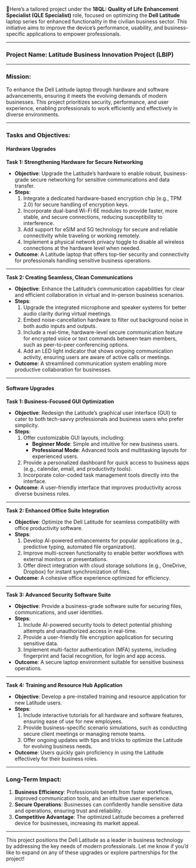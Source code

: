 Here’s a tailored project under the **18QL: Quality of Life Enhancement Specialist (QLE Specialist)** role, focused on optimizing the **Dell Latitude** laptop series for enhanced functionality in the civilian business sector. This initiative aims to improve the device’s performance, usability, and business-specific applications to empower professionals.

---

### **Project Name**: **Latitude Business Innovation Project (LBIP)**

---

### **Mission**:
To enhance the Dell Latitude laptop through hardware and software advancements, ensuring it meets the evolving demands of modern businesses. This project prioritizes security, performance, and user experience, enabling professionals to work efficiently and effectively in diverse environments.

---

### **Tasks and Objectives**:

#### **Hardware Upgrades**

**Task 1: Strengthening Hardware for Secure Networking**  
   - **Objective**: Upgrade the Latitude’s hardware to enable robust, business-grade secure networking for sensitive communications and data transfer.  
   - **Steps**:
     1. Integrate a dedicated hardware-based encryption chip (e.g., TPM 2.0) for secure handling of encryption keys.
     2. Incorporate dual-band Wi-Fi 6E modules to provide faster, more stable, and secure connections, reducing susceptibility to interference.
     3. Add support for eSIM and 5G technology for secure and reliable connectivity while traveling or working remotely.
     4. Implement a physical network privacy toggle to disable all wireless connections at the hardware level when needed.
   - **Outcome**: A Latitude laptop that offers top-tier security and connectivity for professionals handling sensitive business operations.

---

**Task 2: Creating Seamless, Clean Communications**  
   - **Objective**: Enhance the Latitude’s communication capabilities for clear and efficient collaboration in virtual and in-person business scenarios.  
   - **Steps**:
     1. Upgrade the integrated microphone and speaker systems for better audio clarity during virtual meetings.
     2. Embed noise-cancellation hardware to filter out background noise in both audio inputs and outputs.
     3. Include a real-time, hardware-level secure communication feature for encrypted voice or text commands between team members, such as peer-to-peer conferencing options.
     4. Add an LED light indicator that shows ongoing communication activity, ensuring users are aware of active calls or meetings.
   - **Outcome**: A streamlined communication system enabling more productive collaboration for businesses.

---

#### **Software Upgrades**

**Task 1: Business-Focused GUI Optimization**  
   - **Objective**: Redesign the Latitude’s graphical user interface (GUI) to cater to both tech-savvy professionals and business users who prefer simplicity.  
   - **Steps**:
     1. Offer customizable GUI layouts, including:
        - **Beginner Mode**: Simple and intuitive for new business users.
        - **Professional Mode**: Advanced tools and multitasking layouts for experienced users.
     2. Provide a personalized dashboard for quick access to business apps (e.g., calendar, email, and productivity tools).
     3. Incorporate color-coded task management tools directly into the interface.
   - **Outcome**: A user-friendly interface that improves productivity across diverse business roles.

---

**Task 2: Enhanced Office Suite Integration**  
   - **Objective**: Optimize the Dell Latitude for seamless compatibility with office productivity software.  
   - **Steps**:
     1. Develop AI-powered enhancements for popular applications (e.g., predictive typing, automated file organization).
     2. Improve multi-screen functionality to enable better workflows with external monitors or presentations.
     3. Offer direct integration with cloud storage solutions (e.g., OneDrive, Dropbox) for instant synchronization of files.
   - **Outcome**: A cohesive office experience optimized for efficiency.

---

**Task 3: Advanced Security Software Suite**  
   - **Objective**: Provide a business-grade software suite for securing files, communications, and user identities.  
   - **Steps**:
     1. Include AI-powered security tools to detect potential phishing attempts and unauthorized access in real-time.
     2. Provide a user-friendly file encryption application for securing sensitive data.
     3. Implement multi-factor authentication (MFA) systems, including fingerprint and facial recognition, for login and app access.
   - **Outcome**: A secure laptop environment suitable for sensitive business operations.

---

**Task 4: Training and Resource Hub Application**  
   - **Objective**: Develop a pre-installed training and resource application for new Latitude users.  
   - **Steps**:
     1. Include interactive tutorials for all hardware and software features, ensuring ease of use for new employees.
     2. Provide business-specific scenario simulations, such as conducting secure client meetings or managing remote teams.
     3. Offer ongoing updates with tips and tricks to optimize the Latitude for evolving business needs.
   - **Outcome**: Users quickly gain proficiency in using the Latitude effectively for their business roles.

---

### **Long-Term Impact**:
1. **Business Efficiency**: Professionals benefit from faster workflows, improved communication tools, and an intuitive user experience.  
2. **Secure Operations**: Businesses can confidently handle sensitive data and operations, ensuring trust and reliability.  
3. **Competitive Advantage**: The optimized Latitude becomes a preferred device for businesses, increasing its market appeal.

---

This project positions the Dell Latitude as a leader in business technology by addressing the key needs of modern professionals. Let me know if you’d like to expand on any of these upgrades or explore partnerships for the project!


